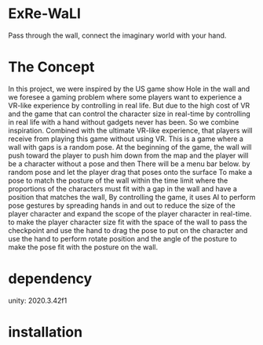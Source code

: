 # ExRe-WaLl
Pass through the wall, connect the imaginary world  with your hand.
# The Concept
  In this project, we were inspired by the US game show Hole in the wall and we foresee a gaming problem where some players want to experience a VR-like experience by controlling in real life. But due to the high cost of VR and the game that can control the character size in real-time by controlling in real life with a hand without gadgets never has been. So we combine inspiration. Combined with the ultimate VR-like experience, that players will receive from playing this game without using VR.
This is a game where a wall with gaps is a random pose. At the beginning of the game, the wall will push toward the player to push him down from the map and the player will be a character without a pose and then There will be a menu bar below. by random pose and let the player drag that poses onto the surface To make a pose to match the posture of the wall within the time limit where the proportions of the characters must fit with a gap in the wall and have a position that matches the wall, By controlling the game, it uses AI to perform pose gestures by spreading hands in and out to reduce the size of the player character and expand the scope of the player character in real-time. to make the player character size fit with the space of the wall to pass the checkpoint and use the hand to drag the pose to put on the character and use the hand to perform rotate position and the angle of the posture to make the pose fit with the posture on the wall.
# dependency
unity: 2020.3.42f1
# installation
